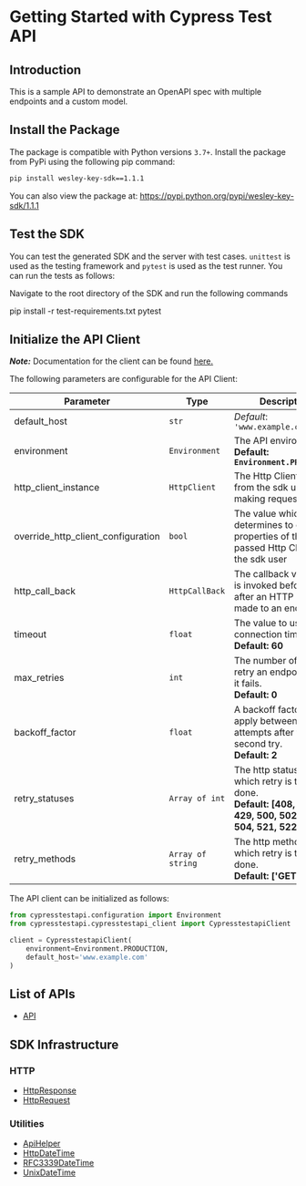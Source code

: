 
# Getting Started with Cypress Test API

## Introduction

This is a sample API to demonstrate an OpenAPI spec with multiple endpoints and a custom model.

## Install the Package

The package is compatible with Python versions `3.7+`.
Install the package from PyPi using the following pip command:

```bash
pip install wesley-key-sdk==1.1.1
```

You can also view the package at:
https://pypi.python.org/pypi/wesley-key-sdk/1.1.1

## Test the SDK

You can test the generated SDK and the server with test cases. `unittest` is used as the testing framework and `pytest` is used as the test runner. You can run the tests as follows:

Navigate to the root directory of the SDK and run the following commands


pip install -r test-requirements.txt
pytest


## Initialize the API Client

**_Note:_** Documentation for the client can be found [here.](https://www.github.com/ZahraN444/wesley-key-python-sdk/tree/1.1.1/doc/client.md)

The following parameters are configurable for the API Client:

| Parameter | Type | Description |
|  --- | --- | --- |
| default_host | `str` | *Default*: `'www.example.com'` |
| environment | `Environment` | The API environment. <br> **Default: `Environment.PRODUCTION`** |
| http_client_instance | `HttpClient` | The Http Client passed from the sdk user for making requests |
| override_http_client_configuration | `bool` | The value which determines to override properties of the passed Http Client from the sdk user |
| http_call_back | `HttpCallBack` | The callback value that is invoked before and after an HTTP call is made to an endpoint |
| timeout | `float` | The value to use for connection timeout. <br> **Default: 60** |
| max_retries | `int` | The number of times to retry an endpoint call if it fails. <br> **Default: 0** |
| backoff_factor | `float` | A backoff factor to apply between attempts after the second try. <br> **Default: 2** |
| retry_statuses | `Array of int` | The http statuses on which retry is to be done. <br> **Default: [408, 413, 429, 500, 502, 503, 504, 521, 522, 524]** |
| retry_methods | `Array of string` | The http methods on which retry is to be done. <br> **Default: ['GET', 'PUT']** |

The API client can be initialized as follows:

```python
from cypresstestapi.configuration import Environment
from cypresstestapi.cypresstestapi_client import CypresstestapiClient

client = CypresstestapiClient(
    environment=Environment.PRODUCTION,
    default_host='www.example.com'
)
```

## List of APIs

* [API](https://www.github.com/ZahraN444/wesley-key-python-sdk/tree/1.1.1/doc/controllers/api.md)

## SDK Infrastructure

### HTTP

* [HttpResponse](https://www.github.com/ZahraN444/wesley-key-python-sdk/tree/1.1.1/doc/http-response.md)
* [HttpRequest](https://www.github.com/ZahraN444/wesley-key-python-sdk/tree/1.1.1/doc/http-request.md)

### Utilities

* [ApiHelper](https://www.github.com/ZahraN444/wesley-key-python-sdk/tree/1.1.1/doc/api-helper.md)
* [HttpDateTime](https://www.github.com/ZahraN444/wesley-key-python-sdk/tree/1.1.1/doc/http-date-time.md)
* [RFC3339DateTime](https://www.github.com/ZahraN444/wesley-key-python-sdk/tree/1.1.1/doc/rfc3339-date-time.md)
* [UnixDateTime](https://www.github.com/ZahraN444/wesley-key-python-sdk/tree/1.1.1/doc/unix-date-time.md)

